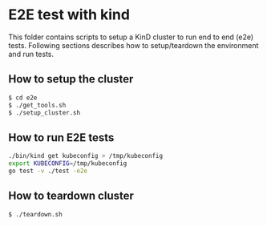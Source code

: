 # E2E test with kind

This folder contains scripts to setup a KinD cluster to run end to end (e2e) tests.
Following sections describes how to setup/teardown the environment and run tests.

## How to setup the cluster


```sh
$ cd e2e
$ ./get_tools.sh
$ ./setup_cluster.sh
```

## How to run E2E tests

```sh
./bin/kind get kubeconfig > /tmp/kubeconfig
export KUBECONFIG=/tmp/kubeconfig
go test -v ./test -e2e
```

## How to teardown cluster

```sh
$ ./teardown.sh
```
